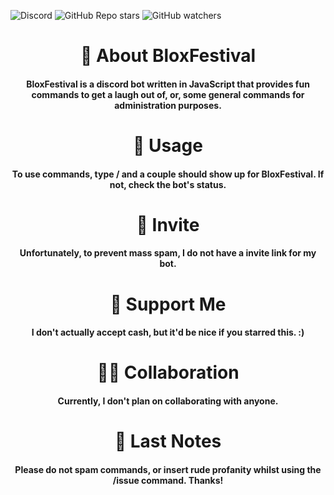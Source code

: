 ![Discord](https://img.shields.io/discord/930761612158173194?style=plastic) ![GitHub Repo stars](https://img.shields.io/github/stars/kynooo/BloxFestival?style=plastic) ![GitHub watchers](https://img.shields.io/github/watchers/kynooo/BloxFestival?style=plastic)

<h1 align="center">📄 About BloxFestival</h1>
<h4 align="center">BloxFestival is a discord bot written in JavaScript that provides fun commands to get a laugh out of, or, some general commands for administration purposes.</h4>

<h1 align="center">🚀 Usage</h1>
<h4 align="center">To use commands, type / and a couple should show up for BloxFestival. If not, check the bot's status.</h4>

<h1 align="center">📧 Invite</h1>
<h4 align="center">Unfortunately, to prevent mass spam, I do not have a invite link for my bot.</h4>

<h1 align="center">🙏 Support Me</h1>
<h4 align="center">I don't actually accept cash, but it'd be nice if you starred this. :)</h4>

<h1 align="center">👯‍♂️ Collaboration</h1>
<h4 align="center">Currently, I don't plan on collaborating with anyone.</h4>

<h1 align="center">👋 Last Notes</h1>
<h4 align="center">Please do not spam commands, or insert rude profanity whilst using the /issue command. Thanks!</h4>
